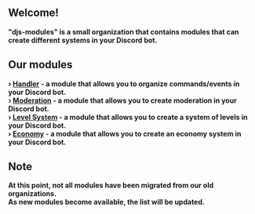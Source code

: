 ## Welcome!
<strong><p>"djs-modules" is a small organization that contains modules that can create different systems in your Discord bot.</p></strong>

## Our modules
<strong>› [Handler](https://github.com/djs-modules/handler) - a module that allows you to organize commands/events in your Discord bot.</strong> <br />
<strong>› [Moderation](https://github.com/djs-modules/moderation) - a module that allows you to create moderation in your Discord bot.</strong> <br />
<strong>› [Level System](https://github.com/djs-modules/leveling) - a module that allows you to create a system of levels in your Discord bot.</strong> <br />
<strong>› [Economy](https://github.com/djs-modules/economy) - a module that allows you to create an economy system in your Discord bot.</strong> <br />

## Note
<strong>At this point, not all modules have been migrated from our old organizations.</strong> <br />
<strong>As new modules become available, the list will be updated.</strong>
